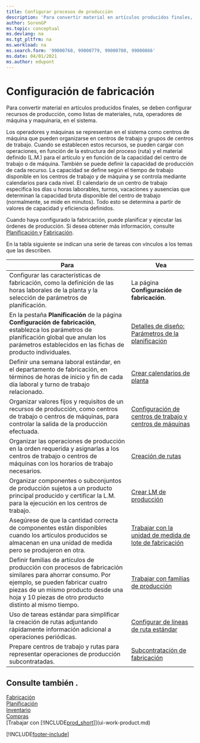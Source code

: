 ```yaml
---
title: Configurar procesos de producción
description: 'Para convertir material en artículos producidos finales, se deben configurar recursos de producción, como listas de materiales, ruta, operadores de máquina y maquinaria, en el sistema.'
author: SorenGP
ms.topic: conceptual
ms.devlang: na
ms.tgt_pltfrm: na
ms.workload: na
ms.search.form: '99000768, 99000779, 99000780, 99000866'
ms.date: 04/01/2021
ms.author: edupont
---
```

# Configuración de fabricación

Para convertir material en artículos producidos finales, se deben configurar recursos de producción, como listas de materiales, ruta, operadores de máquina y maquinaria, en el sistema.

Los operadores y máquinas se representan en el sistema como centros de máquina que pueden organizarse en centros de trabajo y grupos de centros de trabajo. Cuando se establecen estos recursos, se pueden cargar con operaciones, en función de la estructura del proceso (ruta) y el material definido (L.M.) para el artículo y en función de la capacidad del centro de trabajo o de máquina. También se puede definir la capacidad de producción de cada recurso. La capacidad se define según el tiempo de trabajo disponible en los centros de trabajo y de máquina y se controla mediante calendarios para cada nivel. El calendario de un centro de trabajo especifica los días u horas laborables, turnos, vacaciones y ausencias que determinan la capacidad bruta disponible del centro de trabajo (normalmente, se mide en minutos). Todo esto se determina a partir de valores de capacidad y eficiencia definidos.  

Cuando haya configurado la fabricación, puede planificar y ejecutar las órdenes de producción. Si desea obtener más información, consulte [Planificación ](production-planning.md) y [Fabricación](production-manage-manufacturing.md).  

En la tabla siguiente se indican una serie de tareas con vínculos a los temas que las describen.

|**Para**|**Vea**|  
|------------|-------------|  
|Configurar las características de fabricación, como la definición de las horas laborales de la planta y la selección de parámetros de planificación.|La página **Configuración de fabricación**.|
|En la pestaña **Planificación** de la página **Configuración de fabricación**, establezca los parámetros de planificación global que anulan los parámetros establecidos en las fichas de producto individuales.|[Detalles de diseño: Parámetros de la planificación](design-details-planning-parameters.md)|
|Definir una semana laboral estándar, en el departamento de fabricación, en términos de horas de inicio y fin de cada día laboral y turno de trabajo relacionado.|[Crear calendarios de planta](production-how-to-create-work-center-calendars.md)|  
|Organizar valores fijos y requisitos de un recursos de producción, como centros de trabajo o centros de máquinas, para controlar la salida de la producción efectuada.|[Configuración de centros de trabajo y centros de máquinas](production-how-to-set-up-work-and-machine-centers.md)|
|Organizar las operaciones de producción en la orden requerida y asignarlas a los centros de trabajo o centros de máquinas con los horarios de trabajo necesarios.|[Creación de rutas](production-how-to-create-routings.md)|
|Organizar componentes o subconjuntos de producción sujetos a un producto principal producido y certificar la L.M. para la ejecución en los centros de trabajo.|[Crear LM de producción](production-how-to-create-production-boms.md)|
|Asegúrese de que la cantidad correcta de componentes están disponibles cuando los artículos producidos se almacenan en una unidad de medida pero se produjeron en otra.|[Trabajar con la unidad de medida de lote de fabricación](production-how-to-use-the-manufacturing-batch-unit-of-measure.md)|  
|Definir familias de artículos de producción con procesos de fabricación similares para ahorrar consumo. Por ejemplo, se pueden fabricar cuatro piezas de un mismo producto desde una hoja y 10 piezas de otro producto distinto al mismo tiempo.|[Trabajar con familias de producción](production-how-work-family.md)|
|Uso de tareas estándar para simplificar la creación de rutas adjuntando rápidamente información adicional a operaciones periódicas.|[Configurar de líneas de ruta estándar](production-how-set-up-standard-routing-lines.md)|  
|Prepare centros de trabajo y rutas para representar operaciones de producción subcontratadas.|[Subcontratación de fabricación](production-how-to-subcontract-manufacturing.md)|  

## Consulte también .

[Fabricación](production-manage-manufacturing.md)  
[Planificación](production-planning.md)  
[Inventario](inventory-manage-inventory.md)  
[Compras](purchasing-manage-purchasing.md)  
[Trabajar con [!INCLUDE[prod_short](includes/prod_short.md)]](ui-work-product.md)  

[!INCLUDE[footer-include](includes/footer-banner.md)]
